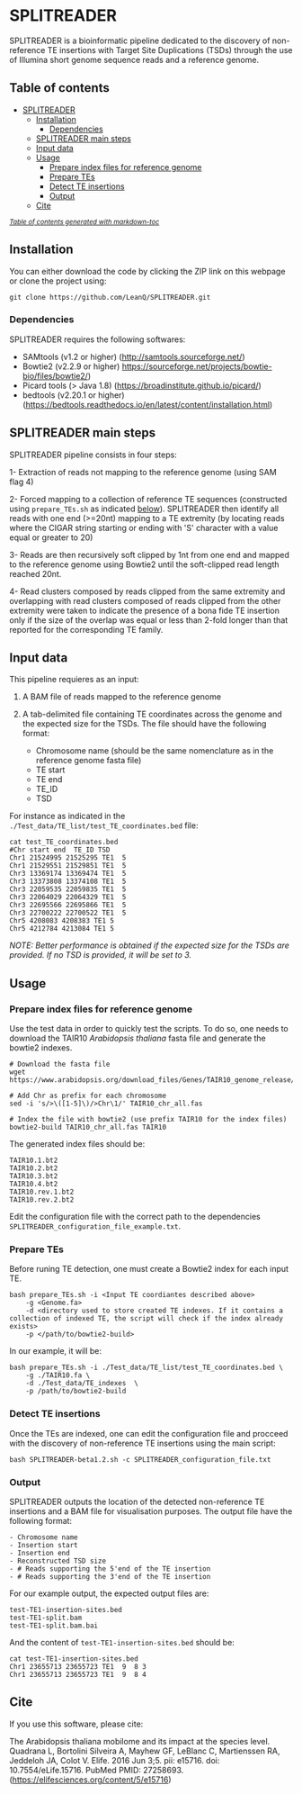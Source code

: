 # SPLITREADER

SPLITREADER is a bioinformatic pipeline dedicated to the discovery of non-reference TE insertions with Target Site Duplications (TSDs) through the use of Illumina short genome sequence reads and a reference genome.

## Table of contents
- [SPLITREADER](#splitreader)
  * [Installation](#installation)
    + [Dependencies](#dependencies)
  * [SPLITREADER main steps](#splitreader-main-steps)
  * [Input data](#input-data)
  * [Usage](#usage)
	+ [Prepare index files for reference genome](#prepare-index-files-for-reference-genome)
	+ [Prepare TEs](#prepare-tes)
	+ [Detect TE insertions](#detect-te-insertions)
	+ [Output](#output)
  * [Cite](#cite)

<small><i><a href='http://ecotrust-canada.github.io/markdown-toc/'>Table of contents generated with markdown-toc</a></i></small>


## Installation
You can either download the code by clicking the ZIP link on this webpage or clone the project using:

```
git clone https://github.com/LeanQ/SPLITREADER.git
```

### Dependencies

SPLITREADER requires the following softwares:

* SAMtools (v1.2 or higher) (http://samtools.sourceforge.net/)
* Bowtie2 (v2.2.9 or higher) https://sourceforge.net/projects/bowtie-bio/files/bowtie2/)
* Picard tools (> Java 1.8) (https://broadinstitute.github.io/picard/)
* bedtools (v2.20.1 or higher) (https://bedtools.readthedocs.io/en/latest/content/installation.html)

## SPLITREADER main steps

SPLITREADER pipeline consists in four steps: 

1- Extraction of reads not mapping to the reference genome (using SAM flag 4) 

2- Forced mapping to a collection of reference TE sequences (constructed using `prepare_TEs.sh` as indicated [below](#prepare-tes)). SPLITREADER then identify all reads with one end (>=20nt) mapping to a TE extremity (by locating reads where the CIGAR string starting or ending with 'S' character with a value equal or greater to 20)

3- Reads are then recursively soft clipped by 1nt from one end and mapped to the reference genome using Bowtie2 until the soft-clipped read length reached 20nt.

4- Read clusters composed by reads clipped from the same extremity and overlapping with read clusters composed of reads clipped from the other extremity were taken to indicate the presence of a bona fide TE insertion only if the size of the overlap was equal or less than 2-fold longer than that reported for the corresponding TE family.

## Input data

This pipeline requieres as an input:

1. A BAM file of reads mapped to the reference genome
2. A tab-delimited file containing TE coordinates across the genome and the expected size for the TSDs. The file should have the following format: 

	- Chromosome name (should be the same nomenclature as in the reference genome fasta file)
	- TE start
	- TE end
	- TE_ID
	- TSD

For instance as indicated in the `./Test_data/TE_list/test_TE_coordinates.bed` file:

```
cat test_TE_coordinates.bed
#Chr start end  TE_ID TSD
Chr1 21524995 21525295 TE1  5
Chr1 21529551 21529851 TE1  5
Chr3 13369174 13369474 TE1  5
Chr3 13373808 13374108 TE1  5
Chr3 22059535 22059835 TE1  5
Chr3 22064029 22064329 TE1  5
Chr3 22695566 22695866 TE1  5
Chr3 22700222 22700522 TE1  5
Chr5 4208083 4208383 TE1 5
Chr5 4212784 4213084 TE1 5
```

*NOTE: Better performance is obtained if the expected size for the TSDs are provided. If no TSD is provided, it will be set to 3.*

## Usage

### Prepare index files for reference genome
Use the test data in order to quickly test the scripts. To do so, one needs to download the TAIR10 *Arabidopsis thaliana* fasta file and generate the bowtie2 indexes.

```
# Download the fasta file
wget https://www.arabidopsis.org/download_files/Genes/TAIR10_genome_release/TAIR10_chromosome_files/TAIR10_chr_all.fas

# Add Chr as prefix for each chromosome
sed -i 's/>\([1-5]\)/>Chr\1/' TAIR10_chr_all.fas

# Index the file with bowtie2 (use prefix TAIR10 for the index files)
bowtie2-build TAIR10_chr_all.fas TAIR10
```

The generated index files should be:

```
TAIR10.1.bt2
TAIR10.2.bt2
TAIR10.3.bt2
TAIR10.4.bt2
TAIR10.rev.1.bt2
TAIR10.rev.2.bt2
```

Edit the configuration file with the correct path to the dependencies `SPLITREADER_configuration_file_example.txt`.

### Prepare TEs

Before runing TE detection, one must create a Bowtie2 index for each input TE. 

```
bash prepare_TEs.sh -i <Input TE coordiantes described above>
	-g <Genome.fa>
	-d <directory used to store created TE indexes. If it contains a collection of indexed TE, the script will check if the index already exists>
	-p </path/to/bowtie2-build> 
```

In our example, it will be:

```
bash prepare_TEs.sh -i ./Test_data/TE_list/test_TE_coordinates.bed \
	-g ./TAIR10.fa \
	-d ./Test_data/TE_indexes  \
	-p /path/to/bowtie2-build
```

### Detect TE insertions
Once the TEs are indexed, one can edit the configuration file and procceed with the discovery of non-reference TE insertions using the main script: 

```
bash SPLITREADER-beta1.2.sh -c SPLITREADER_configuration_file.txt
```

### Output

SPLITREADER outputs the location of the detected non-reference TE insertions and a BAM file for visualisation purposes. The output file have the following format: 

	- Chromosome name
	- Insertion start
	- Insertion end
	- Reconstructed TSD size
	- # Reads supporting the 5'end of the TE insertion 
	- # Reads supporting the 3'end of the TE insertion 

For our example output, the expected output files are:

```
test-TE1-insertion-sites.bed
test-TE1-split.bam
test-TE1-split.bam.bai
```

And the content of `test-TE1-insertion-sites.bed` should be:

```
cat test-TE1-insertion-sites.bed
Chr1 23655713 23655723 TE1  9  8 3
Chr1 23655713 23655723 TE1  9  8 4
```

## Cite

If you use this software, please cite:

The Arabidopsis thaliana mobilome and its impact at the species level. Quadrana L, Bortolini Silveira A, Mayhew GF, LeBlanc C, Martienssen RA, Jeddeloh JA, Colot V. 
Elife. 2016 Jun 3;5. pii: e15716. doi: 10.7554/eLife.15716. PubMed PMID: 27258693. (https://elifesciences.org/content/5/e15716)





